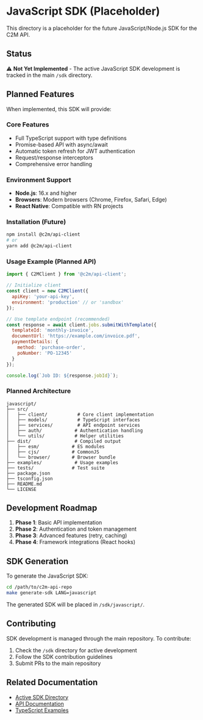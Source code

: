 # JavaScript SDK (Placeholder)

This directory is a placeholder for the future JavaScript/Node.js SDK for the C2M API.

## Status

⚠️ **Not Yet Implemented** - The active JavaScript SDK development is tracked in the main `/sdk` directory.

## Planned Features

When implemented, this SDK will provide:

### Core Features
- Full TypeScript support with type definitions
- Promise-based API with async/await
- Automatic token refresh for JWT authentication
- Request/response interceptors
- Comprehensive error handling

### Environment Support
- **Node.js**: 16.x and higher
- **Browsers**: Modern browsers (Chrome, Firefox, Safari, Edge)
- **React Native**: Compatible with RN projects

### Installation (Future)
```bash
npm install @c2m/api-client
# or
yarn add @c2m/api-client
```

### Usage Example (Planned API)
```javascript
import { C2MClient } from '@c2m/api-client';

// Initialize client
const client = new C2MClient({
  apiKey: 'your-api-key',
  environment: 'production' // or 'sandbox'
});

// Use template endpoint (recommended)
const response = await client.jobs.submitWithTemplate({
  templateId: 'monthly-invoice',
  documentUrl: 'https://example.com/invoice.pdf',
  paymentDetails: {
    method: 'purchase-order',
    poNumber: 'PO-12345'
  }
});

console.log(`Job ID: ${response.jobId}`);
```

### Planned Architecture

```
javascript/
├── src/
│   ├── client/           # Core client implementation
│   ├── models/           # TypeScript interfaces
│   ├── services/         # API endpoint services
│   ├── auth/            # Authentication handling
│   └── utils/           # Helper utilities
├── dist/                # Compiled output
│   ├── esm/            # ES modules
│   ├── cjs/            # CommonJS
│   └── browser/        # Browser bundle
├── examples/            # Usage examples
├── tests/              # Test suite
├── package.json
├── tsconfig.json
├── README.md
└── LICENSE
```

## Development Roadmap

1. **Phase 1**: Basic API implementation
2. **Phase 2**: Authentication and token management
3. **Phase 3**: Advanced features (retry, caching)
4. **Phase 4**: Framework integrations (React hooks)

## SDK Generation

To generate the JavaScript SDK:
```bash
cd /path/to/c2m-api-repo
make generate-sdk LANG=javascript
```

The generated SDK will be placed in `/sdk/javascript/`.

## Contributing

SDK development is managed through the main repository. To contribute:
1. Check the `/sdk` directory for active development
2. Follow the SDK contribution guidelines
3. Submit PRs to the main repository

## Related Documentation

- [Active SDK Directory](/sdk/README.md)
- [API Documentation](/docs/README.md)
- [TypeScript Examples](/examples/typescript/)